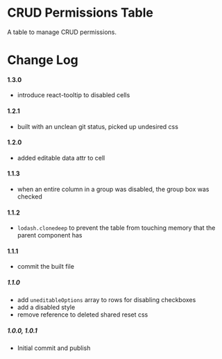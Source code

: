 # CRUD Permissions Table

A table to manage CRUD permissions.

# Change Log

#### 1.3.0
- introduce react-tooltip to disabled cells

#### 1.2.1
- built with an unclean git status, picked up undesired css

#### 1.2.0
- added editable data attr to cell

#### 1.1.3
- when an entire column in a group was disabled, the group box was checked

#### 1.1.2
- `lodash.clonedeep` to prevent the table from touching memory that the parent component has

#### 1.1.1
- commit the built file

##### 1.1.0
- add `uneditableOptions` array to rows for disabling checkboxes
- add a disabled style
- remove reference to deleted shared reset css

##### 1.0.0, 1.0.1
- Initial commit and publish
